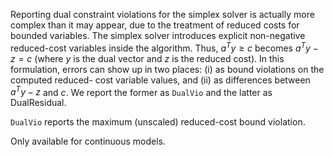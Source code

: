 Reporting dual constraint violations for the simplex solver is actually more complex than it may appear, due to the
treatment of reduced costs for bounded variables. The simplex solver introduces explicit non-negative reduced-cost
variables inside the algorithm. Thus, $a^Ty \ge c$ becomes $a^Ty - z = c$ (where $y$ is the dual vector and $z$ is the
reduced cost). In this formulation, errors can show up in two places: (i) as bound violations on the computed reduced-
cost variable values, and (ii) as differences between $a^Ty - z$ and $c$. We report the former as `DualVio` and the
latter as DualResidual.

`DualVio` reports the maximum (unscaled) reduced-cost bound violation.

Only available for continuous models.